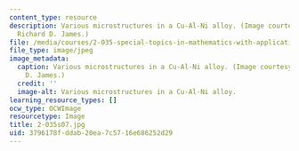 ```yaml
---
content_type: resource
description: Various microstructures in a Cu-Al-Ni alloy. (Image courtesy of Prof.
  Richard D. James.)
file: /media/courses/2-035-special-topics-in-mathematics-with-applications-linear-algebra-and-the-calculus-of-variations-spring-2007/3796178fddab20ea7c5716e686252d29_2-035s07.jpg
file_type: image/jpeg
image_metadata:
  caption: Various microstructures in a Cu-Al-Ni alloy. (Image courtesy of Prof. Richard
    D. James.)
  credit: ''
  image-alt: Various microstructures in a Cu-Al-Ni alloy.
learning_resource_types: []
ocw_type: OCWImage
resourcetype: Image
title: 2-035s07.jpg
uid: 3796178f-ddab-20ea-7c57-16e686252d29
---
```

